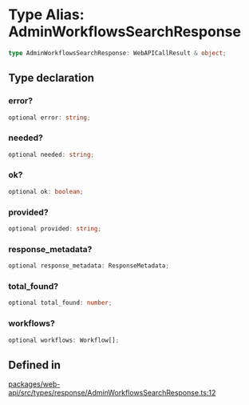 # Type Alias: AdminWorkflowsSearchResponse

```ts
type AdminWorkflowsSearchResponse: WebAPICallResult & object;
```

## Type declaration

### error?

```ts
optional error: string;
```

### needed?

```ts
optional needed: string;
```

### ok?

```ts
optional ok: boolean;
```

### provided?

```ts
optional provided: string;
```

### response\_metadata?

```ts
optional response_metadata: ResponseMetadata;
```

### total\_found?

```ts
optional total_found: number;
```

### workflows?

```ts
optional workflows: Workflow[];
```

## Defined in

[packages/web-api/src/types/response/AdminWorkflowsSearchResponse.ts:12](https://github.com/slackapi/node-slack-sdk/blob/main/packages/web-api/src/types/response/AdminWorkflowsSearchResponse.ts#L12)
